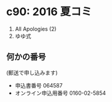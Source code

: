 # c90: 2016 夏コミ

1. All Apologies (2)
1. ゆゆ式

## 何かの番号

(郵送で申し込みます)

- 申込書番号 064587
- オンライン申込用番号 0160-02-5854

